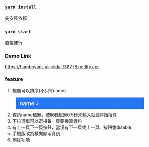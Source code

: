 ### `yarn install`
先安裝依賴

### `yarn start`
直接運行

### Demo Link
https://flamboyant-almeida-f38778.netlify.app

### feature
1. 標題可以排序(不只有name)
![img.png](img.png)
2. 查詢name標題，使用者超過0.5秒未輸入就會開始搜尋
3. 下拉選單可以選擇每一頁要幾筆資料
4. 有上一頁下一頁按鈕，當沒有下一頁或上一頁，按鈕會disable
5. 手機版改為橫向顯示資訊
6. 刪除功能